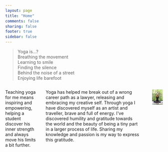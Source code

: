 ```yaml
---
layout: page
title: "Home"
comments: false
sharing: false
footer: true
sidebar: false
---
```


> Yoga is...?  
> Breathing the movement  
> Learning to smile  
> Finding the silence  
> Behind the noise of a street  
> Enjoying life barefoot

<div class="columns">

<p>Teaching yoga for me means inspiring and empowering, helping a student discover his inner strength and always move his limits a bit further.</p>

<p>Yoga has helped me break out of a wrong career path as a lawyer, releasing and embracing my creative self. Through yoga I have discovered myself as an artist and traveller, brave and full of energy. I've discovered humility and gratitude towards the world and the beauty of being a tiny part in a larger process of life. Sharing my knowledge and passion is my way to express this gratitude.</p>

<div class="ornament"></div>

<p class="centeredimage"><img src="images/Siddhasana.jpg" alt="Siddhasana"></img></p>

</div>